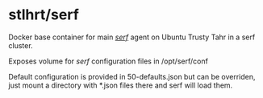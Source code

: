 stlhrt/serf
=========================

Docker base container for main [_serf_](http://www.serfdom.io/) agent on Ubuntu Trusty Tahr in a serf cluster.

Exposes volume for _serf_ configuration files in /opt/serf/conf

Default configuration is provided in 50-defaults.json but can be overriden, just mount a directory with *.json files there and serf will load them.
